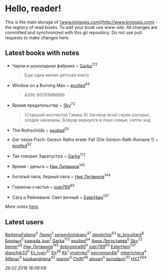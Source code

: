 # Hello, reader!
This is the main storage of [www.knigopis.com](http://www.knigopis.com) - the registry of read books.
To add your book use www-site. All changes are committed and synchronized with this git repository.
Do not use pull requests to make changes here.


## Latest books with notes
* Чарли и шоколадная фабрика ~ [Garka](users/115/115753719718250012620-google)<sup>172</sup>
    > Еще одна милая детская книга

* Window on a Burning Man ~ [exulted](users/100/100599204551896265722-google)<sup>54</sup>
    > ASIN: B0791MM669

* Время предательства ~ [Sky](users/118/118049897850017649660-google)<sup>72</sup>
    > (Старший инспектор Гамаш 9)
    > Заговор всей серии раскрыт, злодеи наказаны, Бовуар вернулся в лоно семьи, хэппи энд

* The Rothschilds ~ [exulted](users/100/100599204551896265722-google)<sup>53</sup>

* Der nasse Fisch: Gereon Raths erster Fall (Die Gereon-Rath-Romane 1) ~ [exulted](users/100/100599204551896265722-google)<sup>52</sup>

* Так говорил Заратустра ~ [Garka](users/115/115753719718250012620-google)<sup>172</sup>

* Время - деньги ~ [Ник Литвинов](users/241/241974816-vkontakte)<sup>145</sup>

* Богатый папа, бедный папа ~ [Ник Литвинов](users/241/241974816-vkontakte)<sup>144</sup>

* Гормоны счастья ~ [joan789](users/240/2401650-vkontakte)<sup>63</sup>

* Сага о Рейневане: Свет вечный ~ [EsterHani](users/305/30558181-vkontakte)<sup>137</sup>


_More notes [here](latest_books_with_notes.md)._


## Latest users
[RedginaFalangi](users/108/108176485784452819246-google)<sup>0</sup> 
[Лилит](users/172/1724166950980454-facebook)<sup>1</sup> 
[sergeybolobaev](users/112/112205967961310617540-google)<sup>37</sup> 
[develchip](users/852/85203415-vkontakte)<sup>63</sup> 
[le_brouillard](users/133/13330781-vkontakte)<sup>8</sup> 
[Бордыч](users/112/1128382787235387-facebook)<sup>0</sup> 
[kawada_kun](users/112/112130619-vkontakte)<sup>1</sup> 
[Garka](users/115/115753719718250012620-google)<sup>172</sup> 
[exulted](users/100/100599204551896265722-google)<sup>54</sup> 
[Анна Легостаева](users/175/17507275271722136409-mailru)<sup>0</sup> 
[Sky](users/118/118049897850017649660-google)<sup>72</sup> 
[beiner](users/118/118330474331574680123-google)<sup>26</sup> 
[Ник Литвинов](users/241/241974816-vkontakte)<sup>145</sup> 
[dobromira90](users/178/178894809-vkontakte)<sup>0</sup> 
[joan789](users/240/2401650-vkontakte)<sup>63</sup> 
[EsterHani](users/305/30558181-vkontakte)<sup>137</sup> 
[dianchik33](users/231/231538017-vkontakte)<sup>0</sup> 
[Eji_tyan](users/235/2352103981-twitter)<sup>37</sup> 
[En](users/333/333646551-vkontakte)<sup>36</sup> 
[Kk](users/971/97112009-vkontakte)<sup>1</sup> 
[vnstrnko](users/264/26433294-vkontakte)<sup>0</sup> 
[necroman4ik](users/126/126368737-vkontakte)<sup>0</sup> 
[mbericheva](users/191/191788437-vkontakte)<sup>4</sup> 
[Alferac](users/117/117817614279012464929-google)<sup>0</sup> 
[kasikandriena](users/152/152488954-vkontakte)<sup>42</sup> 
[marpir](users/726/72683516-vkontakte)<sup>0</sup> 
[Chiffi](users/105/105831994080785626680-google)<sup>46</sup> 
[alexart](users/105/105216107539107605654-google)<sup>0</sup> 
[borodach](users/157/15706320-vkontakte)<sup>111</sup> 
[HXT](users/100/100002563462782-facebook)<sup>294</sup> 


_26.02.2018 16:06:09_
